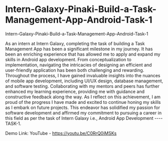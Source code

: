 # Intern-Galaxy-Pinaki-Build-a-Task-Management-App-Android-Task-1
Intern-Galaxy-Pinaki-Build-a-Task-Management-App-Android-Task-1

As an intern at Intern Galaxy, completing the task of building a Task Management App has been a significant milestone in my journey. It has been an enriching experience that has allowed me to apply and expand my skills in Android app development. From conceptualization to implementation, navigating the intricacies of designing an efficient and user-friendly application has been both challenging and rewarding. Throughout the process, I have gained invaluable insights into the nuances of mobile app development, including UI/UX design, database management, and software testing. Collaborating with my mentors and peers has further enhanced my learning experience, providing me with guidance and constructive feedback along the way. As I reflect on this achievement, I am proud of the progress I have made and excited to continue honing my skills as I embark on future projects. This endeavor has solidified my passion for software development and affirmed my commitment to pursuing a career in this field as per the task of Intern Galaxy i.e., Android App Development ----TASK-1.


Demo Link: YouTube - https://youtu.be/C0RrQ0iMSKs
